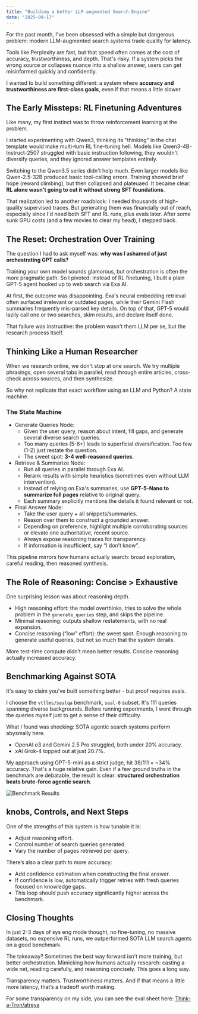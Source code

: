 ```yaml
---
title: "Building a better LLM augmented Search Engine"
date: "2025-09-17"
---
```


For the past month, I've been obsessed with a simple but dangerous problem: modern LLM-augmented search systems trade quality for latency.

Tools like Perplexity are fast, but that speed often comes at the cost of accuracy, trustworthiness, and depth. That's risky. If a system picks the wrong source or collapses nuance into a shallow answer, users can get misinformed quickly and confidently.

I wanted to build something different: a system where **accuracy and trustworthiness are first-class goals**, even if that means a little slower.

## The Early Missteps: RL Finetuning Adventures

Like many, my first instinct was to throw reinforcement learning at the problem.

I started experimenting with Qwen3, thinking its "thinking" in the chat template would make multi-turn RL fine-tuning hell. Models like Qwen3-4B-Instruct-2507 struggled with basic instruction following, they wouldn't diversify queries, and they ignored answer templates entirely.

Switching to the Qwen3.5 series didn't help much. Even larger models like Qwen-2.5-32B produced basic tool-calling errors. Training showed brief hope (reward climbing), but then collapsed and plateuaed. It became clear: **RL alone wasn't going to cut it without strong SFT foundations**.

That realization led to another roadblock: I needed thousands of high-quality supervised traces. But generating them was financially out of reach, especially since I'd need both SFT and RL runs, plus evals later. After some sunk GPU costs (and a few movies to clear my head), I stepped back.

## The Reset: Orchestration Over Training
The question I had to ask myself was: **why was I ashamed of just orchestrating GPT calls?**

Training your own model sounds glamorous, but orchestration is often the more pragmatic path. So I pivoted: instead of RL finetuning, I built a plain GPT-5 agent hooked up to web search via Exa AI.

At first, the outcome was disappointing. Exa's neural embedding retrieval often surfaced irrelevant or outdated pages, while their Gemini Flash summaries frequently mis-parsed key details. On top of that, GPT-5 would lazily call one or two searches, skim results, and declare itself done.

That failure was instructive: the problem wasn't them LLM per se, but the research process itself.

## Thinking Like a Human Researcher
When we research online, we don't stop at one search. We try multiple phrasings, open several tabs in parallel, read through entire articles, cross-check across sources, and then synthesize.

So why not replicate that exact workflow using an LLM and Python? A state machine.

### The State Machine
- Generate Queries Node:
  - Given the user query, reason about intent, fill gaps, and generate several diverse search queries.
  - Too many queries (5-6+) leads to superficial diversification. Too few (1-2) just restate the question.
  - The sweet spot: **3-4 well-reasoned queries**.
- Retrieve & Summarize Node:
  - Run all queries in parallel through Exa AI.
  - Rerank results with simple heuristics (sometimes even without LLM intervention).
  - Instead of relying on Exa's summaries, use **GPT-5-Nano to summarize full pages** relative to original query.
  - Each summary explicitly mentions the details it found relevant or not.
- Final Answer Node:
  - Take the user query + all snippets/summaries.
  - Reason over them to construct a grounded answer.
  - Depending on preference, highlight multiple corroborating sources or elevate one authoritative, recent source.
  - Always expose reasoning traces for transparency.
  - If information is insufficient, say “I don’t know”.

This pipeline mirrors how humans actually search: broad exploration, careful reading, then reasoned synthesis.

## The Role of Reasoning: Concise > Exhaustive
One surprising lesson was about reasoning depth.

- High reasoning effort: the model overthinks, tries to solve the whole problem in the `generate_queries` step, and skips the pipeline.
- Minimal reasoning: outputs shallow restatements, with no real expansion.
- Concise reasoning (“low” effort): the sweet spot. Enough reasoning to generate useful queries, but not so much that the system derails.

More test-time compute didn’t mean better results. Concise reasoning actually increased accuracy.

## Benchmarking Against SOTA
It's easy to claim you've built something better - but proof requires evals.

I choose the `vtllms/sealqa` benchmark, `seal-0` subset. It's 111 queries spanning diverse backgrounds. Before running experiments, I went through the queries myself just to get a sense of their difficulty.

What I found was shocking: SOTA agentic search systems perform abysmally here.

- OpenAI o3 and Gemini 2.5 Pro struggled, both under 20% accuracy.
- xAI Grok-4 topped out at just 20.7%.

My approach using GPT-5-mini as a strict judge, hit 38/111 = ~34% accuracy. That's a huge relative gain. Even if a few ground truths in the benchmark are debatable, the result is clear: **structured orchestration beats brute-force agentic search**.

![Benchmark Results](https://github.com/user-attachments/assets/2b53dad3-d26d-4729-93e2-0bce39f9a2c1)

## knobs, Controls, and Next Steps
One of the strengths of this system is how tunable it is:
- Adjust reasoning effort.
- Control number of search queries generated.
- Vary the number of pages retrieved per query.

There’s also a clear path to more accuracy:
- Add confidence estimation when constructing the final answer.
- If confidence is low, automatically trigger retries with fresh queries focused on knowledge gaps.
- This loop should push accuracy significantly higher across the benchmark.

## Closing Thoughts
In just 2-3 days of sys eng mode thought, no fine-tuning, no massive datasets, no expensive RL runs, we outperformed SOTA LLM search agents on a good benchmark.

The takeaway? Sometimes the best way forward isn't more training, but better orchestration. Mimicking how humans actually research: casting a wide net, reading carefully, and reasoning concisely. This goes a long way.

Transparency matters. Trustworthiness matters. And if that means a little more latency, that’s a tradeoff worth making.

For some transparency on my side, you can see the eval sheet here: [Think-a-Tron/atreya](https://github.com/Think-a-Tron/atreya)
